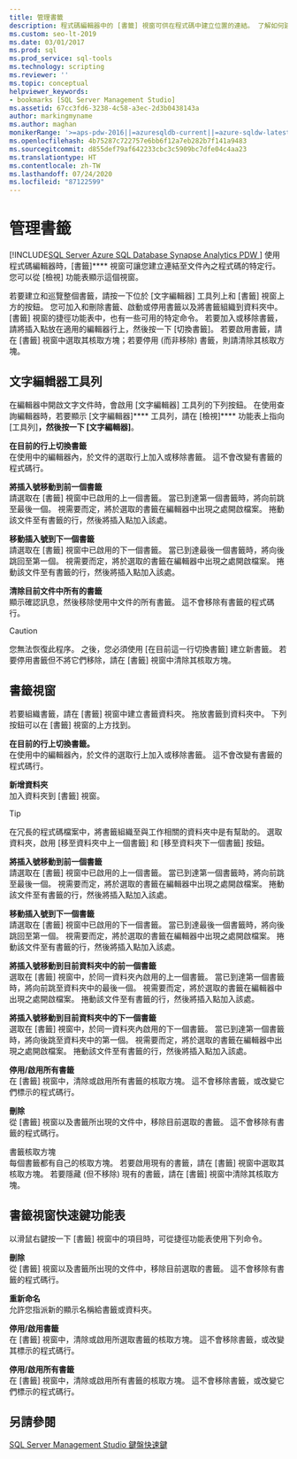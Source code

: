 ```yaml
---
title: 管理書籤
description: 程式碼編輯器中的 [書籤] 視窗可供在程式碼中建立位置的連結。 了解如何建立、刪除、啟用和停用書籤，以及如何使用書籤來巡覽程式碼。
ms.custom: seo-lt-2019
ms.date: 03/01/2017
ms.prod: sql
ms.prod_service: sql-tools
ms.technology: scripting
ms.reviewer: ''
ms.topic: conceptual
helpviewer_keywords:
- bookmarks [SQL Server Management Studio]
ms.assetid: 67cc3fd6-3238-4c58-a3ec-2d3b0438143a
author: markingmyname
ms.author: maghan
monikerRange: '>=aps-pdw-2016||=azuresqldb-current||=azure-sqldw-latest||>=sql-server-2016||=sqlallproducts-allversions||>=sql-server-linux-2017||=azuresqldb-mi-current'
ms.openlocfilehash: 4b75287c722757e6bb6f12a7eb282b7f141a9483
ms.sourcegitcommit: d855def79af642233cbc3c5909bc7dfe04c4aa23
ms.translationtype: HT
ms.contentlocale: zh-TW
ms.lasthandoff: 07/24/2020
ms.locfileid: "87122599"
---
```

# <a name="manage-bookmarks"></a>管理書籤
[!INCLUDE[SQL Server Azure SQL Database Synapse Analytics PDW ](../../includes/applies-to-version/sql-asdb-asdbmi-asa-pdw.md)]
  使用程式碼編輯器時，[書籤]**** 視窗可讓您建立連結至文件內之程式碼的特定行。 您可以從 [檢視] 功能表顯示這個視窗。  
  
 若要建立和巡覽整個書籤，請按一下位於 [文字編輯器] 工具列上和 [書籤] 視窗上方的按鈕。 您可加入和刪除書籤、啟動或停用書籤以及將書籤組織到資料夾中。 [書籤] 視窗的捷徑功能表中，也有一些可用的特定命令。 若要加入或移除書籤，請將插入點放在適用的編輯器行上，然後按一下 [切換書籤]。 若要啟用書籤，請在 [書籤] 視窗中選取其核取方塊；若要停用 (而非移除) 書籤，則請清除其核取方塊。  
  
## <a name="text-editor-toolbar"></a>文字編輯器工具列  
 在編輯器中開啟文字文件時，會啟用 [文字編輯器] 工具列的下列按鈕。 在使用查詢編輯器時，若要顯示 [文字編輯器]**** 工具列，請在 [檢視]**** 功能表上指向 [工具列]****，然後按一下 [文字編輯器]****。  
  
 **在目前的行上切換書籤**  
 在使用中的編輯器內，於文件的選取行上加入或移除書籤。 這不會改變有書籤的程式碼行。  
  
 **將插入號移動到前一個書籤**  
 請選取在 [書籤] 視窗中已啟用的上一個書籤。 當已到達第一個書籤時，將向前跳至最後一個。 視需要而定，將於選取的書籤在編輯器中出現之處開啟檔案。 捲動該文件至有書籤的行，然後將插入點加入該處。  
  
 **移動插入號到下一個書籤**  
 請選取在 [書籤] 視窗中已啟用的下一個書籤。 當已到達最後一個書籤時，將向後跳回至第一個。 視需要而定，將於選取的書籤在編輯器中出現之處開啟檔案。 捲動該文件至有書籤的行，然後將插入點加入該處。  
  
 **清除目前文件中所有的書籤**  
 顯示確認訊息，然後移除使用中文件的所有書籤。 這不會移除有書籤的程式碼行。  
  
> [!CAUTION]  
>  您無法恢復此程序。 之後，您必須使用 [在目前這一行切換書籤] 建立新書籤。 若要停用書籤但不將它們移除，請在 [書籤] 視窗中清除其核取方塊。  
  
## <a name="bookmarks-window"></a>書籤視窗  
 若要組織書籤，請在 [書籤] 視窗中建立書籤資料夾。 拖放書籤到資料夾中。 下列按鈕可以在 [書籤] 視窗的上方找到。  
  
 **在目前的行上切換書籤。**  
 在使用中的編輯器內，於文件的選取行上加入或移除書籤。 這不會改變有書籤的程式碼行。  
  
 **新增資料夾**  
 加入資料夾到 [書籤] 視窗。  
  
> [!TIP]  
>  在冗長的程式碼檔案中，將書籤組織至與工作相關的資料夾中是有幫助的。 選取資料夾，啟用 [移至資料夾中上一個書籤] 和 [移至資料夾下一個書籤] 按鈕。  
  
 **將插入號移動到前一個書籤**  
 請選取在 [書籤] 視窗中已啟用的上一個書籤。 當已到達第一個書籤時，將向前跳至最後一個。 視需要而定，將於選取的書籤在編輯器中出現之處開啟檔案。 捲動該文件至有書籤的行，然後將插入點加入該處。  
  
 **移動插入號到下一個書籤**  
 請選取在 [書籤] 視窗中已啟用的下一個書籤。 當已到達最後一個書籤時，將向後跳回至第一個。 視需要而定，將於選取的書籤在編輯器中出現之處開啟檔案。 捲動該文件至有書籤的行，然後將插入點加入該處。  
  
 **將插入號移動到目前資料夾中的前一個書籤**  
 選取在 [書籤] 視窗中，於同一資料夾內啟用的上一個書籤。 當已到達第一個書籤時，將向前跳至資料夾中的最後一個。 視需要而定，將於選取的書籤在編輯器中出現之處開啟檔案。 捲動該文件至有書籤的行，然後將插入點加入該處。  
  
 **將插入號移動到目前資料夾中的下一個書籤**  
 選取在 [書籤] 視窗中，於同一資料夾內啟用的下一個書籤。 當已到達第一個書籤時，將向後跳至資料夾中的第一個。 視需要而定，將於選取的書籤在編輯器中出現之處開啟檔案。 捲動該文件至有書籤的行，然後將插入點加入該處。  
  
 **停用/啟用所有書籤**  
 在 [書籤] 視窗中，清除或啟用所有書籤的核取方塊。 這不會移除書籤，或改變它們標示的程式碼行。  
  
 **刪除**  
 從 [書籤] 視窗以及書籤所出現的文件中，移除目前選取的書籤。 這不會移除有書籤的程式碼行。  
  
 書籤核取方塊  
 每個書籤都有自己的核取方塊。 若要啟用現有的書籤，請在 [書籤] 視窗中選取其核取方塊。 若要隱藏 (但不移除) 現有的書籤，請在 [書籤] 視窗中清除其核取方塊。  
  
## <a name="bookmarks-window-shortcut-menu"></a>書籤視窗快速鍵功能表  
 以滑鼠右鍵按一下 [書籤] 視窗中的項目時，可從捷徑功能表使用下列命令。  
  
 **刪除**  
 從 [書籤] 視窗以及書籤所出現的文件中，移除目前選取的書籤。 這不會移除有書籤的程式碼行。  
  
 **重新命名**  
 允許您指派新的顯示名稱給書籤或資料夾。  
  
 **停用/啟用書籤**  
 在 [書籤] 視窗中，清除或啟用所選取書籤的核取方塊。 這不會移除書籤，或改變其標示的程式碼行。  
  
 **停用/啟用所有書籤**  
 在 [書籤] 視窗中，清除或啟用所有書籤的核取方塊。 這不會移除書籤，或改變它們標示的程式碼行。  
  
## <a name="see-also"></a>另請參閱  
 [SQL Server Management Studio 鍵盤快速鍵](../../ssms/sql-server-management-studio-keyboard-shortcuts.md)  

